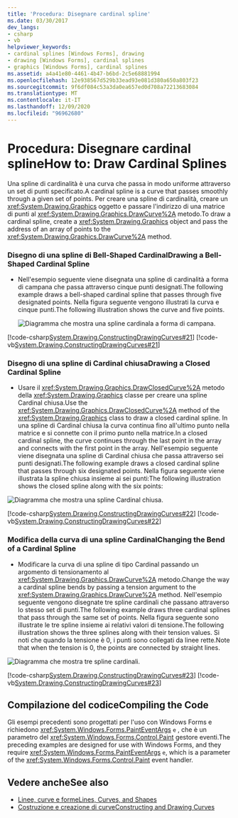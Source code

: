 ```yaml
---
title: 'Procedura: Disegnare cardinal spline'
ms.date: 03/30/2017
dev_langs:
- csharp
- vb
helpviewer_keywords:
- cardinal splines [Windows Forms], drawing
- drawing [Windows Forms], cardinal splines
- graphics [Windows Forms], cardinal splines
ms.assetid: a4a41e80-4461-4b47-b6bd-2c5e68881994
ms.openlocfilehash: 12e938567d529b33ead93e081d380a650a803f23
ms.sourcegitcommit: 9f6df084c53a3da0ea657ed0d708a72213683084
ms.translationtype: MT
ms.contentlocale: it-IT
ms.lasthandoff: 12/09/2020
ms.locfileid: "96962680"
---
```

# <a name="how-to-draw-cardinal-splines"></a><span data-ttu-id="934ed-102">Procedura: Disegnare cardinal spline</span><span class="sxs-lookup"><span data-stu-id="934ed-102">How to: Draw Cardinal Splines</span></span>
<span data-ttu-id="934ed-103">Una spline di cardinalità è una curva che passa in modo uniforme attraverso un set di punti specificato.</span><span class="sxs-lookup"><span data-stu-id="934ed-103">A cardinal spline is a curve that passes smoothly through a given set of points.</span></span> <span data-ttu-id="934ed-104">Per creare una spline di cardinalità, creare un <xref:System.Drawing.Graphics> oggetto e passare l'indirizzo di una matrice di punti al <xref:System.Drawing.Graphics.DrawCurve%2A> metodo.</span><span class="sxs-lookup"><span data-stu-id="934ed-104">To draw a cardinal spline, create a <xref:System.Drawing.Graphics> object and pass the address of an array of points to the <xref:System.Drawing.Graphics.DrawCurve%2A> method.</span></span>  
  
### <a name="drawing-a-bell-shaped-cardinal-spline"></a><span data-ttu-id="934ed-105">Disegno di una spline di Bell-Shaped Cardinal</span><span class="sxs-lookup"><span data-stu-id="934ed-105">Drawing a Bell-Shaped Cardinal Spline</span></span>  
  
- <span data-ttu-id="934ed-106">Nell'esempio seguente viene disegnata una spline di cardinalità a forma di campana che passa attraverso cinque punti designati.</span><span class="sxs-lookup"><span data-stu-id="934ed-106">The following example draws a bell-shaped cardinal spline that passes through five designated points.</span></span> <span data-ttu-id="934ed-107">Nella figura seguente vengono illustrati la curva e cinque punti.</span><span class="sxs-lookup"><span data-stu-id="934ed-107">The following illustration shows the curve and five points.</span></span>  
  
     ![Diagramma che mostra una spline cardinala a forma di campana.](./media/how-to-draw-cardinal-splines/bell-shaped-cardinal-spline.png)  
  
 [!code-csharp[System.Drawing.ConstructingDrawingCurves#21](~/samples/snippets/csharp/VS_Snippets_Winforms/System.Drawing.ConstructingDrawingCurves/CS/Class1.cs#21)]
 [!code-vb[System.Drawing.ConstructingDrawingCurves#21](~/samples/snippets/visualbasic/VS_Snippets_Winforms/System.Drawing.ConstructingDrawingCurves/VB/Class1.vb#21)]  
  
### <a name="drawing-a-closed-cardinal-spline"></a><span data-ttu-id="934ed-109">Disegno di una spline di Cardinal chiusa</span><span class="sxs-lookup"><span data-stu-id="934ed-109">Drawing a Closed Cardinal Spline</span></span>  
  
- <span data-ttu-id="934ed-110">Usare il <xref:System.Drawing.Graphics.DrawClosedCurve%2A> metodo della <xref:System.Drawing.Graphics> classe per creare una spline Cardinal chiusa.</span><span class="sxs-lookup"><span data-stu-id="934ed-110">Use the <xref:System.Drawing.Graphics.DrawClosedCurve%2A> method of the <xref:System.Drawing.Graphics> class to draw a closed cardinal spline.</span></span> <span data-ttu-id="934ed-111">In una spline di Cardinal chiusa la curva continua fino all'ultimo punto nella matrice e si connette con il primo punto nella matrice.</span><span class="sxs-lookup"><span data-stu-id="934ed-111">In a closed cardinal spline, the curve continues through the last point in the array and connects with the first point in the array.</span></span> <span data-ttu-id="934ed-112">Nell'esempio seguente viene disegnata una spline di Cardinal chiusa che passa attraverso sei punti designati.</span><span class="sxs-lookup"><span data-stu-id="934ed-112">The following example draws a closed cardinal spline that passes through six designated points.</span></span> <span data-ttu-id="934ed-113">Nella figura seguente viene illustrata la spline chiusa insieme ai sei punti:</span><span class="sxs-lookup"><span data-stu-id="934ed-113">The following illustration shows the closed spline along with the six points:</span></span>  
  
 ![Diagramma che mostra una spline Cardinal chiusa.](./media/how-to-draw-cardinal-splines/closed-cardinal-spine.png)  
  
 [!code-csharp[System.Drawing.ConstructingDrawingCurves#22](~/samples/snippets/csharp/VS_Snippets_Winforms/System.Drawing.ConstructingDrawingCurves/CS/Class1.cs#22)]
 [!code-vb[System.Drawing.ConstructingDrawingCurves#22](~/samples/snippets/visualbasic/VS_Snippets_Winforms/System.Drawing.ConstructingDrawingCurves/VB/Class1.vb#22)]  
  
### <a name="changing-the-bend-of-a-cardinal-spline"></a><span data-ttu-id="934ed-115">Modifica della curva di una spline Cardinal</span><span class="sxs-lookup"><span data-stu-id="934ed-115">Changing the Bend of a Cardinal Spline</span></span>  
  
- <span data-ttu-id="934ed-116">Modificare la curva di una spline di tipo Cardinal passando un argomento di tensionamento al <xref:System.Drawing.Graphics.DrawCurve%2A> metodo.</span><span class="sxs-lookup"><span data-stu-id="934ed-116">Change the way a cardinal spline bends by passing a tension argument to the <xref:System.Drawing.Graphics.DrawCurve%2A> method.</span></span> <span data-ttu-id="934ed-117">Nell'esempio seguente vengono disegnate tre spline cardinali che passano attraverso lo stesso set di punti.</span><span class="sxs-lookup"><span data-stu-id="934ed-117">The following example draws three cardinal splines that pass through the same set of points.</span></span> <span data-ttu-id="934ed-118">Nella figura seguente sono illustrate le tre spline insieme ai relativi valori di tensione.</span><span class="sxs-lookup"><span data-stu-id="934ed-118">The following illustration shows the three splines along with their tension values.</span></span> <span data-ttu-id="934ed-119">Si noti che quando la tensione è 0, i punti sono collegati da linee rette.</span><span class="sxs-lookup"><span data-stu-id="934ed-119">Note that when the tension is 0, the points are connected by straight lines.</span></span>  
  
 ![Diagramma che mostra tre spline cardinali.](./media/how-to-draw-cardinal-splines/three-cardinal-splines.png)  
  
 [!code-csharp[System.Drawing.ConstructingDrawingCurves#23](~/samples/snippets/csharp/VS_Snippets_Winforms/System.Drawing.ConstructingDrawingCurves/CS/Class1.cs#23)]
 [!code-vb[System.Drawing.ConstructingDrawingCurves#23](~/samples/snippets/visualbasic/VS_Snippets_Winforms/System.Drawing.ConstructingDrawingCurves/VB/Class1.vb#23)]  
  
## <a name="compiling-the-code"></a><span data-ttu-id="934ed-121">Compilazione del codice</span><span class="sxs-lookup"><span data-stu-id="934ed-121">Compiling the Code</span></span>  
 <span data-ttu-id="934ed-122">Gli esempi precedenti sono progettati per l'uso con Windows Forms e richiedono <xref:System.Windows.Forms.PaintEventArgs> `e` , che è un parametro del <xref:System.Windows.Forms.Control.Paint> gestore eventi.</span><span class="sxs-lookup"><span data-stu-id="934ed-122">The preceding examples are designed for use with Windows Forms, and they require <xref:System.Windows.Forms.PaintEventArgs> `e`, which is a parameter of the <xref:System.Windows.Forms.Control.Paint> event handler.</span></span>  
  
## <a name="see-also"></a><span data-ttu-id="934ed-123">Vedere anche</span><span class="sxs-lookup"><span data-stu-id="934ed-123">See also</span></span>

- [<span data-ttu-id="934ed-124">Linee, curve e forme</span><span class="sxs-lookup"><span data-stu-id="934ed-124">Lines, Curves, and Shapes</span></span>](lines-curves-and-shapes.md)
- [<span data-ttu-id="934ed-125">Costruzione e creazione di curve</span><span class="sxs-lookup"><span data-stu-id="934ed-125">Constructing and Drawing Curves</span></span>](constructing-and-drawing-curves.md)
